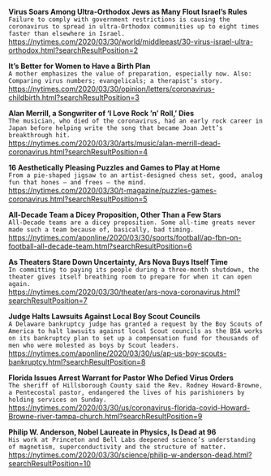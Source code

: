 **Virus Soars Among Ultra-Orthodox Jews as Many Flout Israel’s Rules**\
`Failure to comply with government restrictions is causing the coronavirus to spread in ultra-Orthodox communities up to eight times faster than elsewhere in Israel.`\
https://nytimes.com/2020/03/30/world/middleeast/30-virus-israel-ultra-orthodox.html?searchResultPosition=2

**It’s Better for Women to Have a Birth Plan**\
`A mother emphasizes the value of preparation, especially now. Also: Comparing virus numbers; evangelicals; a therapist’s story.`\
https://nytimes.com/2020/03/30/opinion/letters/coronavirus-childbirth.html?searchResultPosition=3

**Alan Merrill, a Songwriter of ‘I Love Rock ’n’ Roll,’ Dies**\
`The musician, who died of the coronavirus, had an early rock career in Japan before helping write the song that became Joan Jett’s breakthrough hit.`\
https://nytimes.com/2020/03/30/arts/music/alan-merrill-dead-coronavirus.html?searchResultPosition=4

**16 Aesthetically Pleasing Puzzles and Games to Play at Home**\
`From a pie-shaped jigsaw to an artist-designed chess set, good, analog fun that hones — and frees — the mind.`\
https://nytimes.com/2020/03/30/t-magazine/puzzles-games-coronavirus.html?searchResultPosition=5

**All-Decade Team a Dicey Proposition, Other Than a Few Stars**\
`All-Decade teams are a dicey proposition. Some all-time greats never made such a team because of, basically, bad timing. `\
https://nytimes.com/aponline/2020/03/30/sports/football/ap-fbn-on-football-all-decade-team.html?searchResultPosition=6

**As Theaters Stare Down Uncertainty, Ars Nova Buys Itself Time**\
`In committing to paying its people during a three-month shutdown, the theater gives itself breathing room to prepare for when it can open again.`\
https://nytimes.com/2020/03/30/theater/ars-nova-coronavirus.html?searchResultPosition=7

**Judge Halts Lawsuits Against Local Boy Scout Councils**\
`A Delaware bankruptcy judge has granted a request by the Boy Scouts of America to halt lawsuits against local Scout councils as the BSA works on its bankruptcy plan to set up a compensation fund for thousands of men who were molested as boys by Scout leaders. `\
https://nytimes.com/aponline/2020/03/30/us/ap-us-boy-scouts-bankruptcy.html?searchResultPosition=8

**Florida Issues Arrest Warrant for Pastor Who Defied Virus Orders**\
`The sheriff of Hillsborough County said the Rev. Rodney Howard-Browne, a Pentecostal pastor, endangered the lives of his parishioners by holding services on Sunday.`\
https://nytimes.com/2020/03/30/us/coronavirus-florida-covid-Howard-Browne-river-tampa-church.html?searchResultPosition=9

**Philip W. Anderson, Nobel Laureate in Physics, Is Dead at 96**\
`His work at Princeton and Bell Labs deepened science’s understanding of magnetism, superconductivity and the structure of matter.`\
https://nytimes.com/2020/03/30/science/philip-w-anderson-dead.html?searchResultPosition=10

